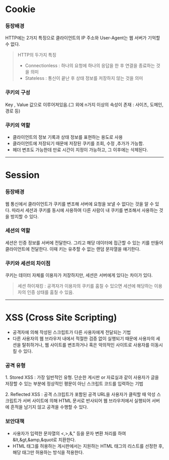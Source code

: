 # Cookie

### 등장배경

HTTP에는 2가지 특징으로 클라이언트의 IP 주소와 User-Agent는 웹 서버가 기억할 수 없다.

> HTTP의 두가지 특징
> 
> - Connectionless : 하나의 요청에 하나의 응답을 한 후 연결을 종료하는 것을 의미
> - Stateless : 통신이 끝난 후 상태 정보를 저장하지 않는 것을 의미

### 쿠키의 구성

Key , Value 값으로 이루어져있음.(그 외에 n가지 이상의 속성이 존재 : 사이즈, 도메인, 경로 등)

### 쿠키의 역할

- 클라이언트의 정보 기록과 상태 정보를 표현하는 용도로 사용
- 클라이언트에 저장되기 때문에 저장된 쿠키를 조회, 수정 ,추가가 가능함.
- 헤더 변조도 가능한데 만료 시간이 지정이 가능하고, 그 이후에는 삭제된다.

---

# Session

### 등장배경

웹 통신에서 클라이언트가 쿠키를 변조해 서버에 요청을 보낼 수 없다는 것을 알 수 있다. 따라서 세션과 쿠키를 동시에 사용하여 다른 사람이 내 쿠키를 변조해서 사용하는 것을 방지할 수 있다.

### 세션의 역할

세션은 인증 정보를 서버에 전달한다. 그리고 해당 데이터에 접근할 수 있는 키를 만들어 클라이언트에 전달한다. 이때 키는 유추할 수 없는 랜덤 문자열을 얘기한다.

### 쿠키와 세션의 차이점

쿠키는 데이터 자체를 이용자가 저장하지만, 세션은 서버에게 있다는 차이가 있다.

> 세션 하이재킹 : 공격자가 이용자의 쿠키를 훔칠 수 있으면 세션에 해당하는 이용자의 인증 상태를 훔칠 수 있음.

---

# XSS (Cross Site Scripting)

- 공격자에 의해 작성된 스크립트가 다른 사용자에게 전달되는 기법
- 다른 사용자의 웹 브라우저 내에서 적절한 검증 없이 실행되기 때문에 사용자의 세션을 탈취하거나, 웹 사이트를 변조하거나 혹은 악의적인 사이트로 사용자를 이동시킬 수 있다.

### 공격 유형

1. Stored XSS : 가장 일반적인 유형. 단순한 게시판 or 자료실과 같이 사용자가 글을 저장할 수 있는 부분에 정상적인 평문이 아닌 스크립트 코드를 입력하는 기법

2. Reflected XSS : 공격 스크립트가 포함된 공격 URL을 사용자가 클릭할 때 악성 스크립트가 서버 사이트에 의해 HTML 문서로 반사되어 웹 브라우저에서 실행되어 서버에 흔적을 남기지 않고 공격을 수행할 수 있다.

### 보안대책

- 사용자가 입력한 문자열의 <,>,&," 등을 문자 변환 처리를 하여 &lt,&gt,&amp,&quot로 치환한다.
- HTML 태그를 허용하는 게시판에서는 지원하는 HTML 태그의 리스트를 선정한 후, 해당 태그만 허용하는 방식을 적용한다.